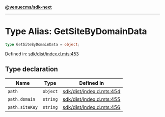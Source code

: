 [**@venuecms/sdk-next**](../Index.md)

***

# Type Alias: GetSiteByDomainData

```ts
type GetSiteByDomainData = object;
```

Defined in: [sdk/dist/index.d.mts:453](https://github.com/venuecms/sdk/blob/bc8b8c4174423a3d8d92fe0cce4d46883acf7584/packages/sdk/dist/index.d.mts#L453)

## Type declaration

| Name | Type | Defined in |
| ------ | ------ | ------ |
| <a id="path"></a> `path` | `object` | [sdk/dist/index.d.mts:454](https://github.com/venuecms/sdk/blob/bc8b8c4174423a3d8d92fe0cce4d46883acf7584/packages/sdk/dist/index.d.mts#L454) |
| `path.domain` | `string` | [sdk/dist/index.d.mts:455](https://github.com/venuecms/sdk/blob/bc8b8c4174423a3d8d92fe0cce4d46883acf7584/packages/sdk/dist/index.d.mts#L455) |
| `path.siteKey` | `string` | [sdk/dist/index.d.mts:456](https://github.com/venuecms/sdk/blob/bc8b8c4174423a3d8d92fe0cce4d46883acf7584/packages/sdk/dist/index.d.mts#L456) |
